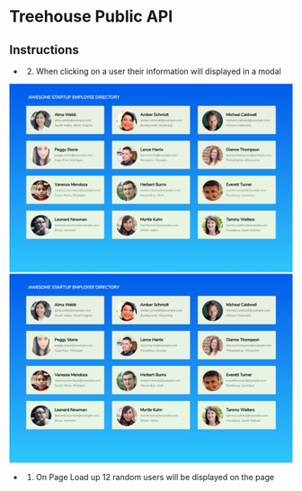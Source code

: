 # Treehouse Public API

## Instructions

- 2. When clicking on a user their information will displayed in a modal

![Employee Directory](./mockups/modal.png)
![Employee Directory](./mockups/modal3.png)

- 1. On Page Load up 12 random users will be displayed on the page
